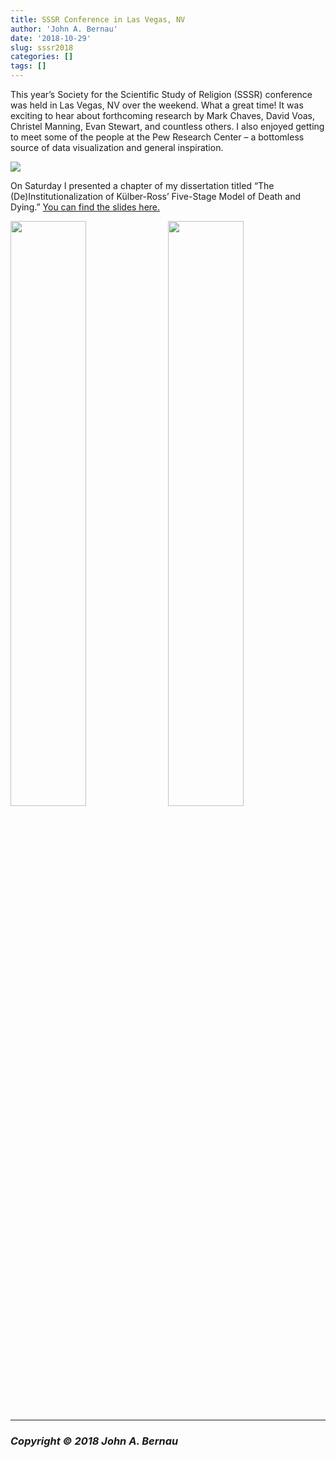 ```yaml
---
title: SSSR Conference in Las Vegas, NV
author: 'John A. Bernau'
date: '2018-10-29'
slug: sssr2018
categories: []
tags: []
---
```


This year’s Society for the Scientific Study of Religion (SSSR) conference was held in Las Vegas, NV over the weekend. What a great time! It was exciting to hear about forthcoming research by Mark Chaves, David Voas, Christel Manning, Evan Stewart, and countless others. I also enjoyed getting to meet some of the people at the Pew Research Center – a bottomless source of data visualization and general inspiration. 

<img src="/blog/v1.jpg"/>

On Saturday I presented a chapter of my dissertation titled “The (De)Institutionalization of Külber-Ross’ Five-Stage Model of Death and Dying.” <a href = "https://drive.google.com/file/d/1MrQlPapEE7233lNtXYW3ZcWOKjgQC2Ak/view?usp=sharing" target = "_blank">You can find the slides here.</a>

<img src="/blog/v2.jpg" style="float: left; width: 49%; margin-right: 1%; margin-bottom: 0.5em;">
<img src="/blog/v3.jpg" style="float: right; width: 49%; margin-right: 1%; margin-bottom: 0.5em;">

<p style="clear: both;">


___

### *Copyright &copy; 2018 John A. Bernau*
